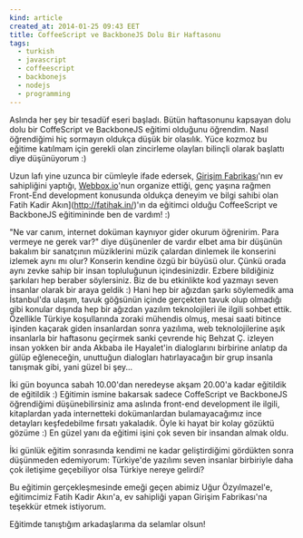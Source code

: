 ```yaml
---
kind: article
created_at: 2014-01-25 09:43 EET
title: CoffeeScript ve BackboneJS Dolu Bir Haftasonu
tags:
  - turkish
  - javascript
  - coffeescript
  - backbonejs
  - nodejs
  - programming
---
```


Aslında her şey bir tesadüf eseri başladı. Bütün haftasonunu kapsayan dolu dolu bir CoffeScript ve BackboneJS eğitimi olduğunu öğrendim. Nasıl öğrendiğimi hiç sormayın oldukça düşük bir olasılık. Yüce kozmoz bu eğitime katılmam için gerekli olan zincirleme olayları bilinçli olarak başlattı diye düşünüyorum :)


Uzun lafı yine uzunca bir cümleyle ifade edersek, [Girişim Fabrikası](http://girisimfabrikasi.com/)'nın ev sahipliğini yaptığı, [Webbox.io](http://webbox.io/)'nun organize ettiği, genç yaşına rağmen Front-End development konusunda oldukça deneyim ve bilgi sahibi olan Fatih Kadir Akın](http://fatihak.in/)'ın da eğitimci olduğu CoffeeScript ve BackboneJS eğitimininde ben de vardım! :)


"Ne var canım, internet doküman kaynıyor gider okurum öğrenirim. Para vermeye ne gerek var?" diye düşünenler de vardır elbet ama bir düşünün bakalım bir sanatçının müziklerini müzik çalardan dinlemek ile konserini izlemek aynı mı olur? Konserin kendine özgü bir büyüsü olur. Çünkü orada aynı zevke sahip bir insan topluluğunun içindesinizdir. Ezbere bildiğiniz şarkıları hep beraber söylersiniz. Biz de bu etkinlikte kod yazmayı seven insanlar olarak bir araya geldik :) Hani hep bir ağızdan şarkı söylemedik ama İstanbul'da ulaşım, tavuk göğsünün içinde gerçekten tavuk olup olmadığı gibi konular dışında hep bir ağızdan yazılım teknolojileri ile ilgili sohbet ettik. Özellikle Türkiye koşullarında zoraki mühendis olmuş, mesai saati bitince işinden kaçarak giden insanlardan sonra yazılıma, web teknolojilerine aşık insanlarla bir haftasonu geçirmek sanki çevrende hiç Behzat Ç. izleyen insan yokken bir anda Akbaba ile Hayalet'in dialoglarını birbirine anlatıp da gülüp eğleneceğin, unuttuğun dialogları hatırlayacağın bir grup insanla tanışmak gibi, yani güzel bi şey...


İki gün boyunca sabah 10.00'dan neredeyse akşam 20.00'a kadar eğitildik de eğitildik :) Eğitimin ismine bakarsak sadece CoffeScript ve BackboneJS öğrendiğimi düşünebilirsiniz ama aslında front-end development ile ilgili, kitaplardan yada internetteki dokümanlardan bulamayacağımız ince detayları keşfedebilme fırsatı yakaladık. Öyle ki hayat bir kolay gözüktü gözüme :) En güzel yanı da eğitimi işini çok seven bir insandan almak oldu.


İki günlük eğitim sonrasında kendimi ne kadar geliştirdiğimi gördükten sonra düşünmeden edemiyorum: Türkiye'de yazılımı seven insanlar birbiriyle daha çok iletişime geçebiliyor olsa Türkiye nereye gelirdi?


Bu eğitimin gerçekleşmesinde emeği geçen abimiz Uğur Özyılmazel'e, eğitimcimiz Fatih Kadir Akın'a, ev sahipliği yapan Girişim Fabrikası'na teşekkür etmek istiyorum. 


Eğitimde tanıştığım arkadaşlarıma da selamlar olsun!